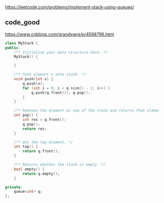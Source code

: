 
https://leetcode.com/problems/implement-stack-using-queues/

## code_good
https://www.cnblogs.com/grandyang/p/4568796.html

```cpp
class MyStack {
public:
    /** Initialize your data structure here. */
    MyStack() {

    }

    /** Push element x onto stack. */
    void push(int x) {
        q.push(x);
        for (int i = 0; i < q.size() - 1; i++) {
            q.push(q.front()); q.pop();
        }
    }

    /** Removes the element on top of the stack and returns that element. */
    int pop() {
        int res = q.front();
        q.pop();
        return res;
    }

    /** Get the top element. */
    int top() {
        return q.front();
    }

    /** Returns whether the stack is empty. */
    bool empty() {
        return q.empty();
    }

private:
    queue<int> q;
};
```